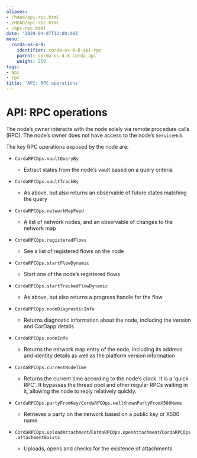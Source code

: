 ```yaml
---
aliases:
- /head/api-rpc.html
- /HEAD/api-rpc.html
- /api-rpc.html
date: '2020-04-07T12:00:00Z'
menu:
  corda-os-4-8:
    identifier: corda-os-4-8-api-rpc
    parent: corda-os-4-8-corda-api
    weight: 250
tags:
- api
- rpc
title: 'API: RPC operations'
---
```


# API: RPC operations

The node’s owner interacts with the node solely via remote procedure calls (RPC). The node’s owner does not have
access to the node’s `ServiceHub`.

The key RPC operations exposed by the node are:


* `CordaRPCOps.vaultQueryBy`
    * Extract states from the node’s vault based on a query criteria


* `CordaRPCOps.vaultTrackBy`
    * As above, but also returns an observable of future states matching the query


* `CordaRPCOps.networkMapFeed`
    * A list of network nodes, and an observable of changes to the network map


* `CordaRPCOps.registeredFlows`
    * See a list of registered flows on the node


* `CordaRPCOps.startFlowDynamic`
    * Start one of the node’s registered flows


* `CordaRPCOps.startTrackedFlowDynamic`
    * As above, but also returns a progress handle for the flow


* `CordaRPCOps.nodeDiagnosticInfo`
    * Returns diagnostic information about the node, including the version and CorDapp details


* `CordaRPCOps.nodeInfo`
    * Returns the network map entry of the node, including its address and identity details as well as the platform version information


* `CordaRPCOps.currentNodeTime`
  * Returns the current time according to the node’s clock. It is a 'quick RPC'. It bypasses the thread pool and other regular RPCs waiting in it, allowing the node to reply relatively quickly.


* `CordaRPCOps.partyFromKey/CordaRPCOps.wellKnownPartyFromX500Name`
    * Retrieves a party on the network based on a public key or X500 name


* `CordaRPCOps.uploadAttachment`/`CordaRPCOps.openAttachment`/`CordaRPCOps.attachmentExists`
    * Uploads, opens and checks for the existence of attachments



